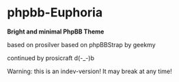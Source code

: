 phpbb-Euphoria
===============

**Bright and minimal PhpBB Theme**

based on prosilver
based on phpBBStrap by geekmy

continued by prosicraft d(-_-)b

Warning: this is an indev-version! It may break at any time!
